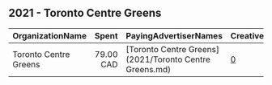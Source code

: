 ## 2021 - Toronto Centre Greens 
|OrganizationName|Spent|PayingAdvertiserNames|CreativeUrls|Impressions|Genders|AgeBrackets|CountryCodes|BillingAddresses|CandidateBallotInformation|
|:---|---:|:---|:---|---:|:---|:---|:---|:---|:---|
|Toronto Centre Greens|79.00 CAD|[Toronto Centre Greens](2021/Toronto Centre Greens.md)|[0](https://www.snap.com/political-ads/asset/b0bf0aee2d772fc40f542f9ef521326450022fbdbea02a29ce0c838955aa6430?mediaType=mov)|16,595||18-24|canada|CA|Annamie Paul|
